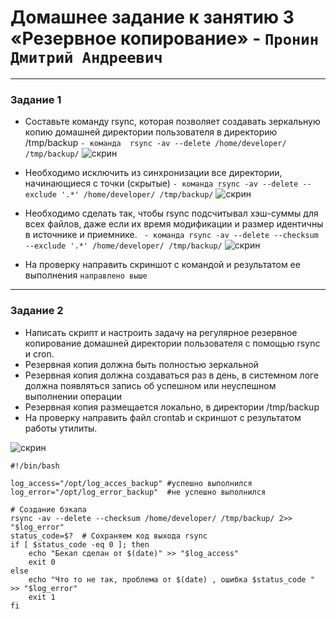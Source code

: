 # Домашнее задание к занятию 3 «Резервное копирование» - `Пронин Дмитрий Андреевич`

---

### Задание 1

* Составьте команду rsync, которая позволяет создавать зеркальную копию домашней директории пользователя в директорию /tmp/backup
``` - команда  rsync -av --delete /home/developer/ /tmp/backup/ ```
![скрин](https://github.com/dmitriypronin48/fork-cicd/blob/main/img/z1-1.jpg)

* Необходимо исключить из синхронизации все директории, начинающиеся с точки (скрытые)
  ``` - команда rsync -av --delete --exclude '.*' /home/developer/ /tmp/backup/ ```
![скрин](https://github.com/dmitriypronin48/fork-cicd/blob/main/img/z1-2.jpg)

* Необходимо сделать так, чтобы rsync подсчитывал хэш-суммы для всех файлов, даже если их время модификации и размер идентичны в источнике и приемнике.
``` - команда rsync -av --delete --checksum --exclude '.*' /home/developer/ /tmp/backup/```
![скрин](https://github.com/dmitriypronin48/fork-cicd/blob/main/img/z1-3.jpg)

* На проверку направить скриншот с командой и результатом ее выполнения
``` направлено выше ```




---

### Задание 2



* Написать скрипт и настроить задачу на регулярное резервное копирование домашней директории пользователя с помощью rsync и cron.
* Резервная копия должна быть полностью зеркальной
* Резервная копия должна создаваться раз в день, в системном логе должна появляться запись об успешном или неуспешном выполнении операции
* Резервная копия размещается локально, в директории /tmp/backup
* На проверку направить файл crontab и скриншот с результатом работы утилиты.

![скрин](https://github.com/dmitriypronin48/fork-cicd/blob/main/img/z2-1.jpg)

```
#!/bin/bash

log_access="/opt/log_acces_backup" #успешно выполнился
log_error="/opt/log_error_backup"  #не успешно выполнился

# Создание бэкапа
rsync -av --delete --checksum /home/developer/ /tmp/backup/ 2>> "$log_error"
status_code=$?  # Сохраняем код выхода rsync
if [ $status_code -eq 0 ]; then
    echo "Бекап сделан от $(date)" >> "$log_access"
    exit 0
else
    echo "Что то не так, проблема от $(date) , ошибка $status_code " >> "$log_error"
    exit 1
fi
```
